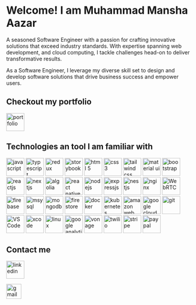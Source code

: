 
# Welcome! I am Muhammad Mansha Aazar

A seasoned Software Engineer with a passion for crafting innovative solutions that exceed industry standards. With expertise spanning web development, and cloud computing, I tackle challenges head-on to deliver transformative results.

As a Software Engineer, I leverage my diverse skill set to design and develop software solutions that drive business success and empower users.

## Checkout my portfolio
<a href="https://docs.google.com/document/d/e/2PACX-1vR2mlqZWFOWkaiMVzZrSjeDrC7ixMaZPzKJpQRA7N4oelps8eiIV7Yjjz6_DpknTQY33Qh1mwcStIRj/pub" target="_blank"><img src="https://img.icons8.com/fluency/48/resume-website.png" alt="portfolio" height="48"></a>

## Technologies an tool I am familiar with
<a href="https://www.javascript.com/" target="_blank"><img src="https://img.icons8.com/color/48/javascript--v1.png" alt="javascript" height="48"></a>
<a href="https://www.typescriptlang.org/" target="_blank"><img src="https://img.icons8.com/color/48/typescript.png" alt="typescript" height="48"></a>
<a href="https://redux-toolkit.js.org/rtk-query/overview" target="_blank"><img src="https://img.icons8.com/color/48/redux.png" alt="redux" height="48"></a>
<a href="https://storybook.js.org/" target="_blank"><img src="https://cdn.jsdelivr.net/gh/devicons/devicon/icons/storybook/storybook-original.svg" alt="storybook" height="48"></a>
<a href="https://html.com/html5/" target="_blank"><img src="https://img.icons8.com/color/48/html-5--v1.png" alt="html 5" height="48"></a>
<a href="https://web.dev/learn/css" target="_blank"><img src="https://img.icons8.com/color/48/css3.png" alt="css 3" height="48"></a>
<a href="https://tailwindcss.com/" target="_blank"><img src="https://img.icons8.com/fluency/48/tailwind_css.png" alt="tailwind css" height="48"></a>
<a href="https://mui.com/material-ui/" target="_blank"><img src="https://img.icons8.com/color/48/material-ui.png" alt="material ui" height="48"></a>
<a href="https://getbootstrap.com/" target="_blank"><img src="https://img.icons8.com/color-glass/48/bootstrap.png" alt="bootstrap" height="48"></a>
<a href="https://react.dev/" target="_blank"><img src="https://img.icons8.com/color/48/react-native.png" alt="reactjs" height="48"></a>
<a href="https://nextjs.org/" target="_blank"><img src="https://img.icons8.com/color/48/nextjs.png" alt="nextjs" height="48"></a>
<a href="https://www.algolia.com/" target="_blank"><img src="https://img.icons8.com/external-tal-revivo-shadow-tal-revivo/48/external-algolia-a-american-startup-company-offering-a-web-search-product-through-a-saas-model-logo-shadow-tal-revivo.png" alt="algolia" height="48"></a>
<a href="https://reactnative.dev/" target="_blank"><img src="https://img.icons8.com/color/48/react-native.png" alt="react native" height="48"></a>
<a href="https://nodejs.org/en" target="_blank"><img src="https://img.icons8.com/fluency/48/node-js.png" alt="nodejs" height="48"></a>
<a href="https://expressjs.com/" target="_blank"><img src="https://img.icons8.com/color/48/express-js.png" alt="expressjs" height="48"></a>
<a href="https://nestjs.com/" target="_blank"><img src="https://img.icons8.com/color/48/nestjs.png" alt="nestjs" height="48"></a>
<a href="https://www.nginx.com/" target="_blank"><img src="https://img.icons8.com/color/48/nginx.png" alt="nginx" height="48"></a>
<a href="https://webrtc.org/" target="_blank"><img src="https://webrtc.github.io/webrtc-org/assets/images/webrtc-logo-vert-retro-255x305.png" alt="WebRTC" height="48"></a>
<a href="https://firebase.google.com/" target="_blank"><img src="https://img.icons8.com/color/48/google-firebase-console.png" alt="firebase" height="48"></a>
<a href="https://www.mysql.com/" target="_blank"><img src="https://img.icons8.com/color/48/mysql-logo.png" alt="msysql" height="48"></a>
<a href="https://www.mongodb.com/" target="_blank"><img src="https://img.icons8.com/external-tal-revivo-color-tal-revivo/48/external-mongodb-a-cross-platform-document-oriented-database-program-logo-color-tal-revivo.png" alt="mongodb" height="48"></a>
<a href="https://www.mongodb.com/" target="_blank"><img src="https://img.icons8.com/color/48/cloud-firestore.png" alt="firestore" height="48"></a>
<a href="https://www.docker.com/" target="_blank"><img src="https://img.icons8.com/fluency/48/docker.png" alt="docker" height="48"></a>
<a href="https://kubernetes.io/" target="_blank"><img src="https://img.icons8.com/color/48/kubernetes.png" alt="kubernetes" height="48"></a>
<a href="https://aws.amazon.com/" target="_blank"><img src="https://img.icons8.com/color/48/amazon-web-services.png" alt="amazon web service" height="48"></a>
<a href="https://cloud.google.com/" target="_blank"><img src="https://img.icons8.com/color/48/google-cloud.png" alt="google cloud" height="48"></a>
<a href="https://git-scm.com/" target="_blank"><img src="https://img.icons8.com/color/48/git.png" alt="git" height="48"></a>
<a href="https://code.visualstudio.com/" target="_blank"><img src="https://img.icons8.com/fluency/48/visual-studio-code-2019.png" alt="VS Code" height="48"></a>
<a href="https://developer.apple.com/xcode/" target="_blank"><img src="https://developer.apple.com/assets/elements/icons/xcode-12/xcode-12-96x96_2x.png" alt="xcode" height="48"></a>
<a href="https://www.linux.org/" target="_blank"><img src="https://img.icons8.com/color/48/linux--v1.png" alt="linux" height="48"></a>
<a href="https://analytics.google.com/" target="_blank"><img src="https://img.icons8.com/external-tal-revivo-color-tal-revivo/48/external-google-analytics-lets-you-measure-your-advertising-roi-logo-color-tal-revivo.png" alt="google analytics" height="48"></a>
<a href="https://www.vonage.com/" target="_blank"><img src="https://play-lh.googleusercontent.com/C1DOp1IaAgeZDKAGREoEmoC-BL0CciELfimz4zMWu4bOKGJpP1fk7GgRTtoKf2LaoQ=w240-h480-rw" alt="vonage" height="48"></a>
<a href="https://www.twilio.com/en-us" target="_blank"><img src="https://img.icons8.com/external-tal-revivo-color-tal-revivo/48/external-twilio-is-a-cloud-communications-platform-as-a-service-company-logo-color-tal-revivo.png" alt="twilio" height="48"></a>
<a href="https://stripe.com/" target="_blank"><img src="https://img.icons8.com/external-tal-revivo-color-tal-revivo/48/external-stripe-to-make-and-receive-payments-over-the-internet-logo-color-tal-revivo.png" alt="stripe" height="48"></a>
<a href="https://www.paypal.com/" target="_blank"><img src="https://img.icons8.com/color/48/paypal.png" alt="paypal" height="48"></a>

## Contact me
<a href="https://www.linkedin.com/in/asim0028/" target="_blank"><img src="https://img.icons8.com/color/48/linkedin.png" alt="linkedin" height="48"></a>
<!-- <a href="https://www.upwork.com/freelancers/~01f69bb0d685de8d79?referrer_url_path=%2Fnx%2Fsearch%2Ftalent%2Fdetails%2F~01f69bb0d685de8d79%2Fprofile" target="_blank"><img src="https://img.icons8.com/external-tal-revivo-shadow-tal-revivo/48/external-upwork-a-global-freelancing-platform-where-professionals-connect-and-collaborate-remotely-logo-shadow-tal-revivo.png" alt="upwork" height="48"></a> -->
<a href="mailto:hello@asimabbas.me" target="_blank"><img src="https://upload.wikimedia.org/wikipedia/commons/thumb/7/7e/Gmail_icon_%282020%29.svg/320px-Gmail_icon_%282020%29.svg.png" alt="gmail" height="40"></a>

<!---
manshaaazar/manshaaazar is a ✨ special ✨ repository because its `README.md` (this file) appears on your GitHub profile.
You can click the Preview link to take a look at your changes.
--->

